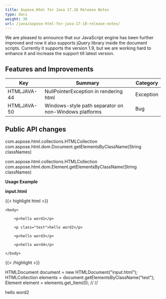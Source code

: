 ```yaml
---
title: Aspose.Html for Java 17.10 Release Notes
type: docs
weight: 30
url: /java/aspose-html-for-java-17-10-release-notes/
---
```

We are pleased to announce that our JavaScript engine has been further improved and now it also supports jQuery library inside the document scripts. Currently it supports the version 1.9, but we are working hard to enhance it and increase the support till latest version.

## **Features and Improvements**

| **Key**     | **Summary**                                           | **Category** |
| ----------- | ----------------------------------------------------- | ------------ |
| HTMLJAVA-44 | NullPointerException in rendering html                | Exception    |
| HTMLJAVA-50 | Windows-style path separator on non-Windows platforms | Bug          |

## **Public API changes**

com.aspose.html.collections.HTMLCollection com.aspose.html.dom.Document.getElementsByClassName(String classNames)  

com.aspose.html.collections.HTMLCollection com.aspose.html.dom.Element.getElementsByClassName(String classNames)

**Usage Example**

**input.html**

{{< highlight html >}}

 <html>

```
<body>

    <p>hello word1</p>

    <p class="test">hello word2</p>

    <p>hello word3</p>

    <p>hello word4</p>

</body>
```

</html>

{{< /highlight >}}

HTMLDocument document = new HTMLDocument("input.html");
HTMLCollection elements = document.getElementsByClassName("test");
Element element = elements.get_Item(0); // // <p>hello word2</p>